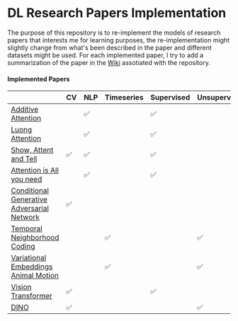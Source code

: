 # DL Research Papers Implementation

The purpose of this repository is to re-implement the models of research papers that interests me for learning purposes, the re-implementation might slightly change from what's been described in the paper and different datasets might be used. For each implemented paper, I try to add a summarization of the paper in the [Wiki](https://github.com/uzi0espil/research-papers-implementation/wiki) assotiated with the repository.

#### Implemented Papers

|                                            | CV | NLP | Timeseries | Supervised | Unsupervised | Generative |
|--------------------------------------------|----|-----|------------|------------|--------------|------------|
| [Additive Attention](https://github.com/uzi0espil/research-papers-implementation/tree/master/Neural%20Machine%20Translation%20by%20Jointly%20Learning%20to%20Align%20and%20Translate)                         |    | ✅   |            | ✅          |              |            |
| [Luong Attention](https://github.com/uzi0espil/research-papers-implementation/tree/master/Effective%20Approaches%20to%20Attention-based%20Neural%20Machine%20Translation)                            |    | ✅   |            | ✅          |              |            |
| [Show, Attent and Tell](https://github.com/uzi0espil/research-papers-implementation/tree/master/Show%2C%20Attend%20and%20Tell%2C%20Neural%20Image%20Caption%20Generation%20with%20Visual%20Attention)                      | ✅  | ✅   |            | ✅          |              |            |
| [Attention is All you need](https://github.com/uzi0espil/research-papers-implementation/tree/master/Attention%20Is%20All%20You%20Need)                  |    | ✅   |            | ✅          |              |            |
| [Conditional Generative Adversarial Network](https://github.com/uzi0espil/research-papers-implementation/tree/master/Conditional%20Generative%20Adversarial%20Network) | ✅  |     |            |            |              | ✅          |
| [Temporal Neighborhood Coding](https://github.com/uzi0espil/research-papers-implementation/tree/master/Temporal%20Neighborhood%20Coding)               |    |     | ✅          |            | ✅            |            |
| [Variational Embeddings Animal Motion](https://github.com/uzi0espil/research-papers-implementation/tree/master/Variational%20Embeddings%20of%20Animal%20Motion)       |    |     | ✅          |            | ✅            | ✅          |
| [Vision Transformer](https://github.com/uzi0espil/research-papers-implementation/tree/master/Vision%20Transformer)                         | ✅  |     |            | ✅          |              |            |
| [DINO](https://github.com/uzi0espil/research-papers-implementation/tree/master/DINO%3A%20Emerging%20Properties%20in%20Self-Supervised%20Vision%20Transformers)                         | ✅  |     |            |           | ✅             |            |

```python

```
